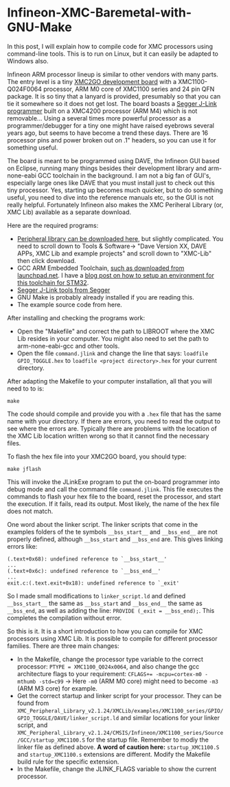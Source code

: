 # Infineon-XMC-Baremetal-with-GNU-Make

In this post, I will explain how to compile code for XMC processors using command-line tools. This is to run on Linux, but it can easily be adapted to Windows also.

Infineon ARM processor lineup is similar to other vendors with many parts. The entry level is a tiny [XMC2GO development board](https://www.infineon.com/cms/en/product/evaluation-boards/kit_xmc_2go_xmc1100_v1/) with a XMC1100-Q024F0064 processor, ARM M0 core of XMC1100 series and 24 pin QFN package. It is so tiny that a lanyard is provided, presumably so that you can tie it somewhere so it does not get lost. The board boasts a [Segger J-Link programmer](https://www.segger.com/products/debug-probes/j-link/) built on a XMC4200 processor (ARM M4) which is not removable... Using a several times more powerful processor as a programmer/debugger for a tiny one might have raised eyebrows several years ago, but seems to have become a trend these days. There are 16 processor pins and power broken out on .1" headers, so you can use it for something useful.

The board is meant to be programmed using DAVE, the Infineon GUI based on Eclipse, running many things besides their development library and arm-none-eabi GCC toolchain in the background. I am not a big fan of GUI's, especially large ones like DAVE that you must install just to check out this tiny processor. Yes, starting up becomes much quicker, but to do something useful, you need to dive into the reference manuals etc, so the GUI is not really helpful. Fortunately Infineon also makes the XMC Periheral Library (or, XMC Lib) available as a separate download.

Here are the required programs:

* [Peripheral library can be downloaded here](https://www.infineon.com/cms/en/product/microcontroller/32-bit-industrial-microcontroller-based-on-arm-cortex-m/?redirId=53843#!tools), but slightly complicated. You need to scroll down to Tools & Software-> "Dave Version XX, DAVE APPs, XMC Lib and example projects" and scroll down to "XMC-Lib" then click download.  
* GCC ARM Embedded Toolchain, [such as downloaded from launchpad.net](https://launchpad.net/gcc-arm-embedded). I have a [blog post on how to setup an environment for this toolchain for STM32](https://aviatorahmet.blogspot.com/2016/04/arm-stm32f10x-programming-with-gcc.html).
* [Segger J-Link tools from Segger](https://aviatorahmet.blogspot.com/2016/04/arm-stm32f10x-programming-with-gcc.html)
* GNU Make is probably already installed if you are reading this.
* The example source code from here.

After installing and checking the programs work:
* Open the "Makefile" and correct the path to LIBROOT where the XMC Lib resides in your computer. You might also need to set the path to arm-none-eabi-gcc and other tools. 
* Open the file `command.jlink` and change the line that says: `loadfile GPIO_TOGGLE.hex` to `loadfile <project directory>.hex` for your current directory.

After adapting the Makefile to your computer installation, all that you will need to to is:
```
make
```
The code should compile and provide you with a `.hex` file that has the same name with your directory. If there are errors, you need to read the output to see where the errors are. Typically there are problems with the location of the XMC Lib location written wrong so that it cannot find the necessary files.

To flash the hex file into your XMC2GO board, you should type:
```
make jflash
```
This will invoke the JLinkExe program to put the on-board programmer into debug mode and call the command file `command.jlink`. This file executes the commands to flash your hex file to the board, reset the processor, and start the execution. If it fails, read its output. Most likely, the name of the hex file does not match.

One word about the linker script. The linker scripts that come in the examples folders of the te symbols `__bss_start__` and `__bss_end__` are not properly defined, although `__bss_start` and `__bss_end` are. This gives linking errors like:
```
(.text+0x68): undefined reference to `__bss_start__'
...
(.text+0x6c): undefined reference to `__bss_end__'
...
exit.c:(.text.exit+0x18): undefined reference to `_exit'
```
So I made small modifications to `linker_script.ld` and defined `__bss_start__` the same as `__bss_start` and `__bss_end__` the same as `__bss_end`, as well as adding the line: `PROVIDE (_exit = __bss_end);`. This completes the compilation without error.

So this is it. It is a short introduction to how you can compile for XMC processors using XMC Lib. It is possible to compile for different processor families. There are three main changes:
* In the Makefile, change the processor type variable to the correct processor: `PTYPE = XMC1100_Q024x0064`, and also change the gcc architecture flags to your requirement: `CFLAGS+= -mcpu=cortex-m0 -mthumb -std=c99` -> Here `-m0` (ARM M0 core) might need to become `-m3` (ARM M3 core) for example.
* Get the correct startup  and linker script for your processor. They can be found from `XMC_Peripheral_Library_v2.1.24/XMCLib/examples/XMC1100_series/GPIO/GPIO_TOGGLE/DAVE/linker_script.ld` and similar locations for your linker script, and `XMC_Peripheral_Library_v2.1.24/CMSIS/Infineon/XMC1100_series/Source/GCC/startup_XMC1100.S` for the startup file. Remember to modiy the linker file as defined above.  **A word of caution here:** `startup_XMC1100.S` and `startup_XMC1100.s` extensions are different. Modify the Makefile build rule for the specific extension.
* In the Makefile, change the JLINK_FLAGS variable to show the current processor.
